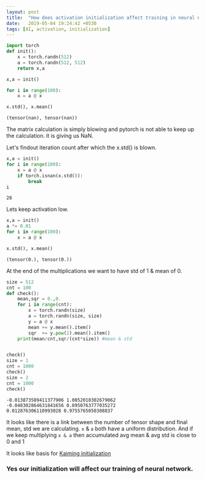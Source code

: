 ```yaml
---
layout: post
title:  "How does activation initialization affect training in neural network"
date:   2019-05-04 19:24:42 +0530
tags: [AI, activation, initialization]
---
```



```python
import torch
def init():
    x = torch.randn(512)
    a = torch.randn(512, 512)
    return x,a

x,a = init()

for i in range(100): 
    x = a @ x

x.std(), x.mean() 

```




    (tensor(nan), tensor(nan))



The matrix calculation is simply blowing and pytorch is not able to keep up the calculation. it is giving us NaN.

Let's findout iteration count after which the x.std() is blown.



```python
x,a = init()
for i in range(100): 
    x = a @ x
    if torch.isnan(x.std()):
        break
i
```




    28



Lets keep activation low.


```python
x,a = init()
a *= 0.01
for i in range(100): 
    x = a @ x

x.std(), x.mean() 
```




    (tensor(0.), tensor(0.))



At the end of the multiplications we want to have std of 1 & mean of 0.


```python
size = 512
cnt = 100
def check():
    mean,sqr = 0.,0.
    for i in range(cnt):
        x = torch.randn(size)
        a = torch.randn(size, size)
        y = a @ x
        mean += y.mean().item()
        sqr  += y.pow(2).mean().item()
    print(mean/cnt,sqr/(cnt*size)) #mean & std


check()
size = 1
cnt = 1000
check()
size = 2
cnt = 1000
check()
```

    -0.013873589411377906 1.0052018302679062
    -0.048302864631841656 0.8950763777035272
    0.012876306110993028 0.9755765050308837


It looks like there is a link between the number of tensor shape and final mean, std we are calculating.
`x` & `a` both have a uniform distribution. And if we keep multiplying `x & a` then accumulated avg mean & avg std is close to 0 and 1

It looks like basis for [Kaiming initialization](https://arxiv.org/abs/1502.01852)

### Yes our initialization will affect our training of neural network.


```python

```
